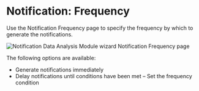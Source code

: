 # Notification: Frequency

Use the Notification Frequency page to specify the frequency by which to generate the notifications.

![Notification Data Analysis Module wizard Notification Frequency page](/img/product_docs/accessanalyzer/accessanalyzer/enterpriseauditor/admin/analysis/notification/frequency.png)

The following options are available:

- Generate notifications immediately
- Delay notifications until conditions have been met – Set the frequency condition
